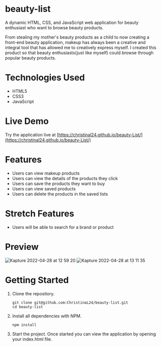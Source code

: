 # beauty-list

A dynamic HTML, CSS, and JavaScript web application for beauty enthusiast who want to browse beauty products. 

From stealing my mother's beauty products as a child to now creating a front-end beauty application, makeup has always been a creative and integral tool that has allowed me to creatively express myself. I created this product so that beauty enthusiasts(just like myself) could browse through popular beauty products. 

# Technologies Used
- HTML5
- CSS3
- JavaScript

# Live Demo

Try the application live at [https://christinal24.github.io/beauty-List/](https://christinal24.github.io/beauty-List/)

# Features
- Users can view makeup products
- Users can view the details of the products they click
- Users can save the products they want to buy
- Users can view saved products
- Users can delete the products in the saved lists

# Stretch Features
- Users will be able to search for a brand or product

# Preview
![Kapture 2022-04-28 at 12 59 20](https://user-images.githubusercontent.com/97194651/165836720-2a05e7de-2000-404c-8979-87aea17a135a.gif)
![Kapture 2022-04-28 at 13 11 35](https://user-images.githubusercontent.com/97194651/165837556-ef56ff73-2742-40c8-a0f0-48fe0e4f321b.gif)




# Getting Started

1. Clone the repository.
    ```shell
    git clone git@github.com:ChristinaL24/beauty-list.git
    cd beauty-list
    ```
2. Install all dependencies with NPM.
    ```shell
    npm install
    ```
3. Start the project. Once started you can view the application by opening your index.html file.
